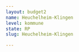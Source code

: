 ```yaml
---
layout: budget2
name: Heuchelheim-Klingen
level: kommune
state: RP
slug: Heuchelheim-Klingen

---
```



